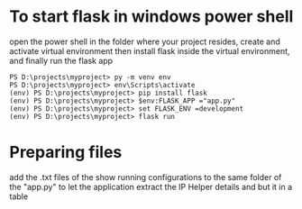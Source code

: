 # To start flask in windows power shell

open the power shell in the folder where your project resides, create and activate virtual environment then install flask inside the virtual environment, and finally run the flask app

```
PS D:\projects\myproject> py -m venv env
PS D:\projects\myproject> env\Scripts\activate
(env) PS D:\projects\myproject> pip install flask
(env) PS D:\projects\myproject> $env:FLASK_APP ="app.py"
(env) PS D:\projects\myproject> set FLASK_ENV =development
(env) PS D:\projects\myproject> flask run
```

# Preparing files

add the .txt files of the show running configurations to the same folder of the "app.py" to let the application extract the IP Helper details and but it in a table
